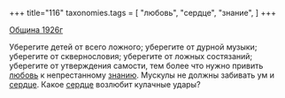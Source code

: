 +++
title="116"
taxonomies.tags = [
 "любовь",
 "сердце",
 "знание",
]
+++

[Община 1926г](/agni/1926)

Уберегите детей от всего ложного; уберегите от дурной музыки; уберегите от сквернословия; уберегите от ложных состязаний; уберегите от утверждения самости, тем более что нужно привить [любовь](/tags/любовь) к непрестанному [знанию](/tags/знание). Мускулы не должны забивать ум и [сердце](/tags/сердце). Какое [сердце](/tags/сердце) возлюбит кулачные удары?   

